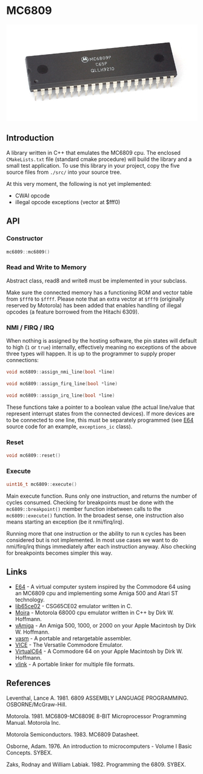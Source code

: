 # MC6809

![MC6809](./docs/MC6809P.jpg)

## Introduction

A library written in C++ that emulates the MC6809 cpu. The enclosed ```CMakeLists.txt``` file (standard cmake procedure) will build the library and a small test application. To use this library in your project, copy the five source files from ```./src/``` into your source tree.

At this very moment, the following is not yet implemented:
* CWAI opcode
* illegal opcode exceptions (vector at $fff0)

## API

### Constructor

```cpp
mc6809::mc6809()
```

### Read and Write to Memory

Abstract class, read8 and write8 must be implemented in your subclass.

Make sure the connected memory has a functioning ROM and vector table from ```$fff0``` to ```$ffff```. Please note that an extra vector at ```$fff0``` (originally reserved by Motorola) has been added that enables handling of illegal opcodes (a feature borrowed from the Hitachi 6309).

### NMI / FIRQ / IRQ

When nothing is assigned by the hosting software, the pin states will default to high (```1``` or ```true```) internally, effectively meaning no exceptions of the above three types will happen. It is up to the programmer to supply proper connections:

```cpp
void mc6809::assign_nmi_line(bool *line)
```

```cpp
void mc6809::assign_firq_line(bool *line)
```

```cpp
void mc6809::assign_irq_line(bool *line)
```

These functions take a pointer to a boolean value (the actual line/value that represent interrupt states from the connected devices). If more devices are to be connected to one line, this must be separately programmed (see [E64](https://github.com/elmerucr/E64) source code for an example, ```exceptions_ic``` class).

### Reset

```cpp
void mc6809::reset()
```

### Execute

```cpp
uint16_t mc6809::execute()
```

Main execute function. Runs only one instruction, and returns the number of cycles consumed. Checking for breakpoints must be done with the ```mc6809::breakpoint()``` member function inbetween calls to the ```mc6809::execute()``` function. In the broadest sense, one instruction also means starting an exception (be it nmi/firq/irq).

Running more that one instruction or the ability to run ```N``` cycles has been considered but is not implemented. In most use cases we want to do nmi/firq/irq things immediately after each instruction anyway. Also checking for breakpoints becomes simpler this way.

## Links

* [E64](https://github.com/elmerucr/E64) - A virtual computer system inspired by the Commodore 64 using an MC6809 cpu and implementing some Amiga 500 and Atari ST technology.
* [lib65ce02](https://github.com/elmerucr/lib65ce02) - CSG65CE02 emulator written in C.
* [Moira](https://github.com/dirkwhoffmann/Moira) - Motorola 68000 cpu emulator written in C++ by Dirk W. Hoffmann.
* [vAmiga](https://dirkwhoffmann.github.io/vAmiga/) - An Amiga 500, 1000, or 2000 on your Apple Macintosh by Dirk W. Hoffmann.
* [vasm](http://sun.hasenbraten.de/vasm/) - A portable and retargetable assembler.
* [VICE](http://vice-emu.sourceforge.net) - The Versatile Commodore Emulator.
* [VirtualC64](https://dirkwhoffmann.github.io/virtualc64/) - A Commodore 64 on your Apple Macintosh by Dirk W. Hoffmann.
* [vlink](http://sun.hasenbraten.de/vlink/) - A portable linker for multiple file formats.

## References

Leventhal, Lance A. 1981. 6809 ASSEMBLY LANGUAGE PROGRAMMING. OSBORNE/McGraw-Hill.

Motorola. 1981. MC6809-MC6809E 8-BIT Microprocessor Programming Manual. Motorola Inc.

Motorola Semiconductors. 1983. MC6809 Datasheet.

Osborne, Adam. 1976. An introduction to microcomputers - Volume I Basic Concepts. SYBEX.

Zaks, Rodnay and William Labiak. 1982. Programming the 6809. SYBEX.
